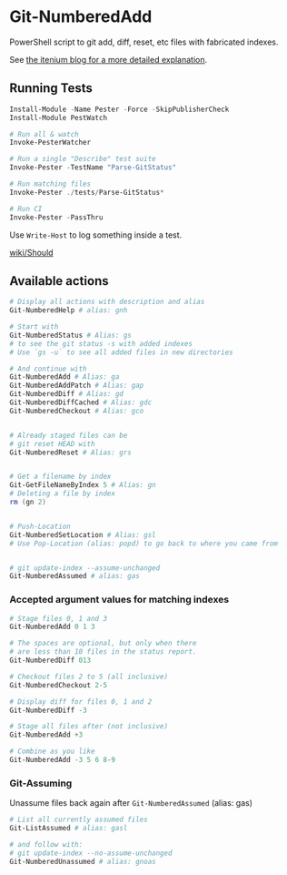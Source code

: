 # Git-NumberedAdd

PowerShell script to git add, diff, reset, etc files with fabricated indexes.

See [the itenium blog for a more detailed explanation](https://itenium.be/blog/productivity/git-numbered-add-for-powershell).


## Running Tests

```powershell
Install-Module -Name Pester -Force -SkipPublisherCheck
Install-Module PestWatch

# Run all & watch
Invoke-PesterWatcher

# Run a single "Describe" test suite
Invoke-Pester -TestName "Parse-GitStatus"

# Run matching files
Invoke-Pester ./tests/Parse-GitStatus*

# Run CI
Invoke-Pester -PassThru
```

Use `Write-Host` to log something inside a test.

[wiki/Should](https://github.com/pester/Pester/wiki/Should)



## Available actions

```powershell
# Display all actions with description and alias
Git-NumberedHelp # alias: gnh

# Start with
Git-NumberedStatus # Alias: gs
# to see the git status -s with added indexes
# Use `gs -u` to see all added files in new directories

# And continue with
Git-NumberedAdd # Alias: ga
Git-NumberedAddPatch # Alias: gap
Git-NumberedDiff # Alias: gd
Git-NumberedDiffCached # Alias: gdc
Git-NumberedCheckout # Alias: gco


# Already staged files can be
# git reset HEAD with
Git-NumberedReset # Alias: grs


# Get a filename by index
Git-GetFileNameByIndex 5 # Alias: gn
# Deleting a file by index
rm (gn 2)


# Push-Location
Git-NumberedSetLocation # Alias: gsl
# Use Pop-Location (alias: popd) to go back to where you came from


# git update-index --assume-unchanged
Git-NumberedAssumed # alias: gas
```

### Accepted argument values for matching indexes

```powershell
# Stage files 0, 1 and 3
Git-NumberedAdd 0 1 3

# The spaces are optional, but only when there
# are less than 10 files in the status report.
Git-NumberedDiff 013

# Checkout files 2 to 5 (all inclusive)
Git-NumberedCheckout 2-5

# Display diff for files 0, 1 and 2
Git-NumberedDiff -3

# Stage all files after (not inclusive)
Git-NumberedAdd +3

# Combine as you like
Git-NumberedAdd -3 5 6 8-9
```



### Git-Assuming

Unassume files back again after `Git-NumberedAssumed` (alias: gas)

```powershell
# List all currently assumed files
Git-ListAssumed # alias: gasl

# and follow with:
# git update-index --no-assume-unchanged
Git-NumberedUnassumed # alias: gnoas
```
